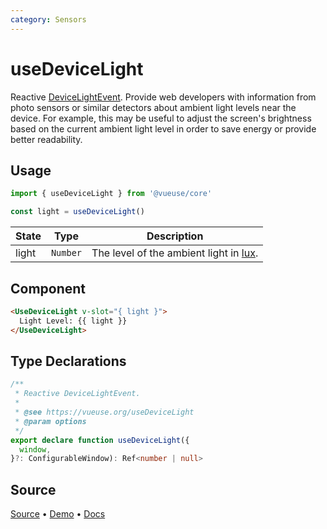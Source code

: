```yaml
---
category: Sensors
---
```


# useDeviceLight

Reactive [DeviceLightEvent](https://developer.mozilla.org/en-US/docs/Web/API/DeviceLightEvent). Provide web developers with information from photo sensors or similar detectors about ambient light levels near the device. For example, this may be useful to adjust the screen's brightness based on the current ambient light level in order to save energy or provide better readability.

## Usage

```js
import { useDeviceLight } from '@vueuse/core'

const light = useDeviceLight()
```

| State | Type     | Description                                                                 |
| ----- | -------- | --------------------------------------------------------------------------- |
| light | `Number` | The level of the ambient light in [lux](https://en.wikipedia.org/wiki/Lux). |

## Component

```html
<UseDeviceLight v-slot="{ light }">
  Light Level: {{ light }}
</UseDeviceLight>
```

<LearnMoreComponents />

<!--FOOTER_STARTS-->
## Type Declarations

```typescript
/**
 * Reactive DeviceLightEvent.
 *
 * @see https://vueuse.org/useDeviceLight
 * @param options
 */
export declare function useDeviceLight({
  window,
}?: ConfigurableWindow): Ref<number | null>
```

## Source

[Source](https://github.com/vueuse/vueuse/blob/main/packages/core/useDeviceLight/index.ts) • [Demo](https://github.com/vueuse/vueuse/blob/main/packages/core/useDeviceLight/demo.vue) • [Docs](https://github.com/vueuse/vueuse/blob/main/packages/core/useDeviceLight/index.md)


<!--FOOTER_ENDS-->
